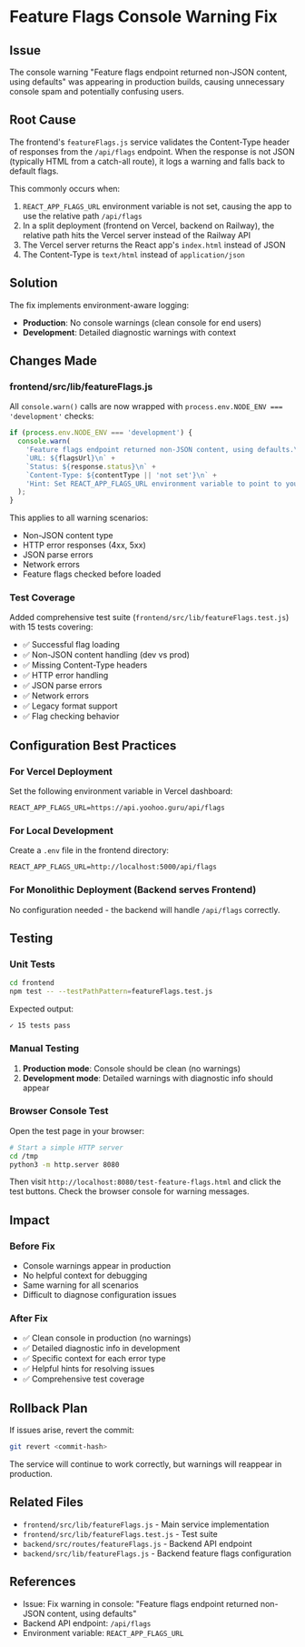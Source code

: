 # Feature Flags Console Warning Fix

## Issue
The console warning "Feature flags endpoint returned non-JSON content, using defaults" was appearing in production builds, causing unnecessary console spam and potentially confusing users.

## Root Cause
The frontend's `featureFlags.js` service validates the Content-Type header of responses from the `/api/flags` endpoint. When the response is not JSON (typically HTML from a catch-all route), it logs a warning and falls back to default flags.

This commonly occurs when:
1. `REACT_APP_FLAGS_URL` environment variable is not set, causing the app to use the relative path `/api/flags`
2. In a split deployment (frontend on Vercel, backend on Railway), the relative path hits the Vercel server instead of the Railway API
3. The Vercel server returns the React app's `index.html` instead of JSON
4. The Content-Type is `text/html` instead of `application/json`

## Solution
The fix implements environment-aware logging:
- **Production**: No console warnings (clean console for end users)
- **Development**: Detailed diagnostic warnings with context

## Changes Made

### frontend/src/lib/featureFlags.js
All `console.warn()` calls are now wrapped with `process.env.NODE_ENV === 'development'` checks:

```javascript
if (process.env.NODE_ENV === 'development') {
  console.warn(
    'Feature flags endpoint returned non-JSON content, using defaults.\n' +
    `URL: ${flagsUrl}\n` +
    `Status: ${response.status}\n` +
    `Content-Type: ${contentType || 'not set'}\n` +
    'Hint: Set REACT_APP_FLAGS_URL environment variable to point to your API server.'
  );
}
```

This applies to all warning scenarios:
- Non-JSON content type
- HTTP error responses (4xx, 5xx)
- JSON parse errors
- Network errors
- Feature flags checked before loaded

### Test Coverage
Added comprehensive test suite (`frontend/src/lib/featureFlags.test.js`) with 15 tests covering:
- ✅ Successful flag loading
- ✅ Non-JSON content handling (dev vs prod)
- ✅ Missing Content-Type headers
- ✅ HTTP error handling
- ✅ JSON parse errors
- ✅ Network errors
- ✅ Legacy format support
- ✅ Flag checking behavior

## Configuration Best Practices

### For Vercel Deployment
Set the following environment variable in Vercel dashboard:
```
REACT_APP_FLAGS_URL=https://api.yoohoo.guru/api/flags
```

### For Local Development
Create a `.env` file in the frontend directory:
```
REACT_APP_FLAGS_URL=http://localhost:5000/api/flags
```

### For Monolithic Deployment (Backend serves Frontend)
No configuration needed - the backend will handle `/api/flags` correctly.

## Testing

### Unit Tests
```bash
cd frontend
npm test -- --testPathPattern=featureFlags.test.js
```

Expected output:
```
✓ 15 tests pass
```

### Manual Testing
1. **Production mode**: Console should be clean (no warnings)
2. **Development mode**: Detailed warnings with diagnostic info should appear

### Browser Console Test
Open the test page in your browser:
```bash
# Start a simple HTTP server
cd /tmp
python3 -m http.server 8080
```

Then visit `http://localhost:8080/test-feature-flags.html` and click the test buttons. Check the browser console for warning messages.

## Impact

### Before Fix
- Console warnings appear in production
- No helpful context for debugging
- Same warning for all scenarios
- Difficult to diagnose configuration issues

### After Fix
- ✅ Clean console in production (no warnings)
- ✅ Detailed diagnostic info in development
- ✅ Specific context for each error type
- ✅ Helpful hints for resolving issues
- ✅ Comprehensive test coverage

## Rollback Plan
If issues arise, revert the commit:
```bash
git revert <commit-hash>
```

The service will continue to work correctly, but warnings will reappear in production.

## Related Files
- `frontend/src/lib/featureFlags.js` - Main service implementation
- `frontend/src/lib/featureFlags.test.js` - Test suite
- `backend/src/routes/featureFlags.js` - Backend API endpoint
- `backend/src/lib/featureFlags.js` - Backend feature flags configuration

## References
- Issue: Fix warning in console: "Feature flags endpoint returned non-JSON content, using defaults"
- Backend API endpoint: `/api/flags`
- Environment variable: `REACT_APP_FLAGS_URL`
